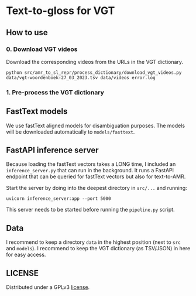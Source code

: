 # Text-to-gloss for VGT

## How to use

### 0. Download VGT videos

Download the corresponding videos from the URLs in the VGT dictionary.

```shell
python src/amr_to_sl_repr/process_dictionary/download_vgt_videos.py data/vgt-woordenboek-27_03_2023.tsv data/videos error.log
```

### 1. Pre-process the VGT dictionary


 
## FastText models

We use fastText aligned models for disambiguation purposes. The models will be downloaded automatically to `models/fasttext`.

## FastAPI inference server

Because loading the fastText vectors takes a LONG time, I included an `inference_server.py` that can run in the background.
It runs a FastAPI endpoint that can be queried for fastText vectors but also for text-to-AMR.

Start the server by doing into the deepest directory in `src/...` and running:

```shell
uvicorn inference_server:app --port 5000
```

This server needs to be started before running the `pipeline.py` script.

## Data

I recommend to keep a directory `data` in the highest position (next to `src` and `models`). I recommend to keep the
VGT dictionary (as TSV/JSON) in here for easy access.

## LICENSE

Distributed under a GPLv3 [license](LICENSE).
